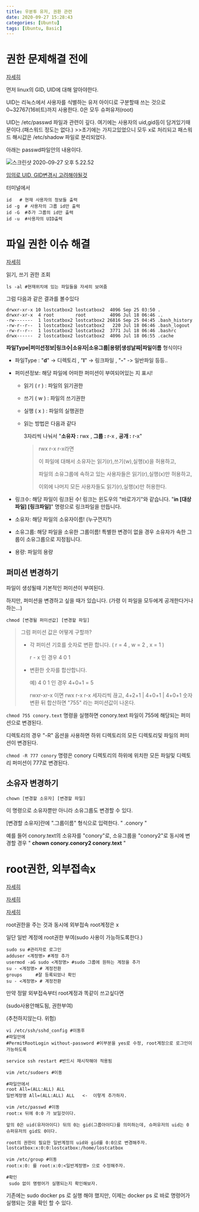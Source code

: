 ```yaml
---
title: 우분투 유저, 권환 관련
date: 2020-09-27 15:28:43
categories: [Ubuntu]
tags: [Ubuntu, Basic]
---
```


# 권한 문제해결 전에

[자세히](https://zetawiki.com/wiki/%EB%A6%AC%EB%88%85%EC%8A%A4_%ED%8C%A8%EC%8A%A4%EC%9B%8C%EB%93%9C_%ED%8C%8C%EC%9D%BC_/etc/passwd)

먼저 linux의 GID, UID에 대해 알아야한다.

UID는 리눅스에서 사용자를 식별하는 유저 아이디로 구분할때 쓰는 것으로 0~32767(16비트)까지 사용한다. 0은 모두 슈퍼유저(root)

UID는 /etc/passwd 파일과 관련이 깊다. 여기에는 사용자의 uid,gid등이 담겨있기때문이다.(패스워드 정도는 없다.) >>초기에는 가지고있었으니 모두 x로 처리되고 패스워드 해시값은 /etc/shadow 파일로 분리되었다.

아래는 passwd파일안의 내용이다.

![스크린샷 2020-09-27 오후 5.22.52](https://tva1.sinaimg.cn/large/007S8ZIlgy1gj5aanokj7j30u00xhgv4.jpg)

[임의로 UID, GID변경시 고려해야될것](https://m.blog.naver.com/koromoon/220577110840)

터미널에서

```
id   # 현재 사용자의 정보들 출력
id -g  # 사용자의 그룹 id만 출력
id -G  #추가 그룹의 id만 출력
id -u  #사용자의 UID출력
```

# 파일 권한 이슈 해결

[자세히](https://conory.com/blog/19194)

읽기, 쓰기 권한 조회

```
ls -al #현재위치에 있는 파일들을 자세히 보여줌
```

그럼 다음과 같은 결과를 볼수있다

```
drwxr-xr-x 10 lostcatbox2 lostcatbox2  4096 Sep 25 03:50 .
drwxr-xr-x  4 root        root         4096 Jul 18 06:46 ..
-rw-------  1 lostcatbox2 lostcatbox2 26816 Sep 25 04:45 .bash_history
-rw-r--r--  1 lostcatbox2 lostcatbox2   220 Jul 18 06:46 .bash_logout
-rw-r--r--  1 lostcatbox2 lostcatbox2  3771 Jul 18 06:46 .bashrc
drwx------  2 lostcatbox2 lostcatbox2  4096 Jul 18 06:55 .cache
```

__파일Type|퍼미션정보|링크수|소유자|소유그룹|용량|생성날짜|파일이름__ 형식이다

- 파일Type : "**d**" -> 디렉토리 , "**l**" -> 링크파일 , "**-**" -> 일반파일 등등..

- 퍼미션정보: 해당 파일에 어떠한 퍼미션이 부여되어있는 지 표시!

  - 읽기 ( r ) : 파일의 읽기권한

  - 쓰기 ( w ) : 파일의 쓰기권한

  - 실행 ( x ) : 파일의 실행권한

  - 읽는 방법은 다음과 같다

    3자리씩 나눠서 "**소유자 :** rwx , **그룹 :** r-x , **공개 :** r-x" 

    > rwx  r-x  r-x라면
    >
    > 이 파일에 대해서 소유자는 읽기(r),쓰기(w),실행(x)을 허용하고, 
    >
    > 파일의 소유그룹에 속하고 있는 사용자들은 읽기(r),실행(x)만 허용하고,
    >
    > 이외에 나머지 모든 사용자들도 읽기(r),실행(x)만 허용한다. 

  

- 링크수: 해당 파일이 링크된 수! 링크는 윈도우의 "바로가기"와 같습니다. "**in [대상파일] [링크파일]**" 명령으로 링크파일을 만듭니다.

- 소유자: 해당 파일의 소유자이름! (누구껀지?)

- 소유그룹: 해당 파일을 소유한 그룹이름! 특별한 변경이 없을 경우 소유자가 속한 그룹이 소유그룹으로 지정됩니다.

- 용량: 파일의 용량

## 퍼미션 변경하기

파일이 생성될때 기본적인 퍼미션이 부여된다.

하지만, 퍼미션을 변경하고 싶을 때가 있습니다. (가령 이 파일을 모두에게 공개한다거나 하는...)

`chmod [변경될 퍼미션값] [변경할 파일]`

> 그럼 퍼미션 값은 어떻게 구할까?
>
> - 각 퍼미션 기호를 숫자로 변환 합니다. ( r = 4 , w = 2 , x = 1 )
>
>   r  -  x 인 경우 4  0  1
>
> - 변환한 숫자를 합산합니다.
>
>   예) 4  0  1 인 경우  4+0+1 = 5
>
>   rwxr-xr-x 이면 rwx  r-x  r-x 세자리씩 끊고, 4+2+1  | 4+0+1 | 4+0+1  숫자변환 뒤 합산하면 "755" 라는 퍼미션값이 나온다.

`chmod 755 conory.text` 명령을 실행하면 conory.text 파일이 755에 해당되는 퍼미션으로 변경된다.

디렉토리의 경우 "-R" 옵션을 사용하면 하위 디렉토리의 모든 디렉토리및 파일의 퍼미션이 변경된다.

`chmod -R 777 conory` 명령은 conory 디렉토리의 하위에 위치한 모든 파일및 디렉토리 퍼미션이 777로 변경된다.

## 소유자 변경하기

`chown [변경할 소유자] [변경할 파일]`

이 명령으로 소유자뿐만 아니라 소유그룹도 변경할 수 있다.

[변경할 소유자]란에 ".그룹이름" 형식으로 입력한다. " .conory "

예를 들어 conory.text의 소유자를 "conory"로, 소유그룹을 "conory2"로 동시에 변경할 경우 " **chown conory.conory2 conory.text** "

# root권한, 외부접속x

[자세히](https://www.hanumoka.net/2019/09/26/ubuntu-20190926-ubuntu-grant-root/)

[자세히](https://studyforus.tistory.com/235)

[자세히](https://www.hanumoka.net/2019/09/26/ubuntu-20190926-ubuntu-grant-root/)

root권한을 주는 것과 동시에 외부접속 root계정은 x

일단 일반 계정에 root권한 부여(sudo 사용이 가능하도록한다.)

```
sudo su #관리자로 로그인
adduser <계정명> #계정 추가
usermod -aG sudo <계정명> #sudo 그룹에 원하는 계정을 추가
su - <계정명> # 계정전환
groups     #잘 등록되었나 확인
su - <계정명> # 계정전환
```

만약 정말 외부접속부터 root계정과 똑같이 쓰고싶다면

(sudo사용안해도됨, 권한부여)

(추천하지않는다. 위험)

```
vi /etc/ssh/sshd_config #이동후 
#파일안에
#PermitRootLogin without-password #이부분을 yes로 수정, root계정으로 로그인이 가능하도록

service ssh restart #반드시 재시작해야 적용됨

vim /etc/sudoers #이동

#파일안에서
root All=(ALL:ALL) ALL 
일반계정명 All=(ALL:ALL) ALL   <-  이렇게 추가하자.

vim /etc/passwd #이동
root:x 뒤에 0:0 가 보일것이다.

앞의 0은 uid(유저아이디) 뒤의 0는 gid(그룹아이디)를 의미하는데, 슈퍼유저의 uid는 0 슈퍼유저의 gid도 0이다.

root의 권한이 필요한 일반계정의 uid와 gid를 0:0으로 변경해주자.
lostcatbox:x:0:0:lostcatbox:/home/lostcatbox

vim /etc/group #이동
root:x:0: 를 root:x:0:<일반계정명> 으로 수정해주자.

#확인
 sudo 없이 명령어가 실행되는지 확인해보자.
```

기존에는 sudo docker ps 로 실행 해야 했지만, 이제는 docker ps 로 바로 명령어가 실행되는 것을 확인 할 수 있다.



